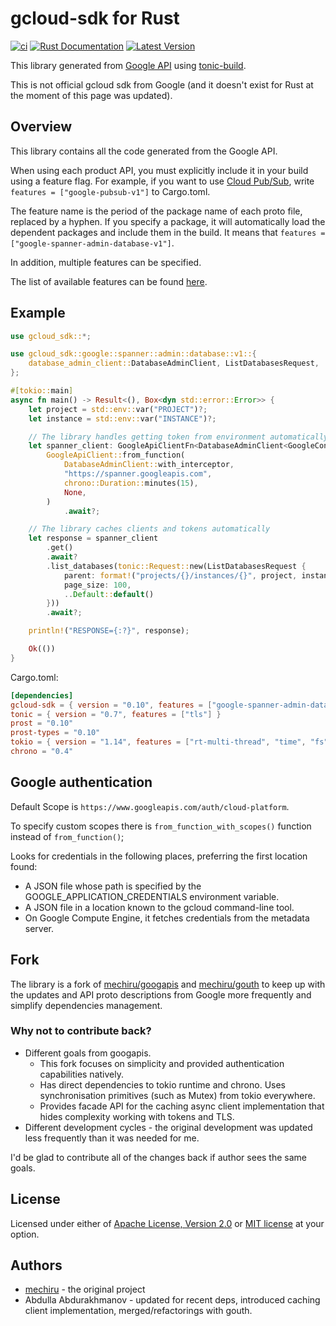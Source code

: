 # gcloud-sdk for Rust

[![ci](https://github.com/abdolence/gcloud-sdk-rs/workflows/ci/badge.svg)](https://github.com/abdolence/gcloud-sdk-rs/actions?query=workflow:ci)
[![Rust Documentation](https://docs.rs/gcloud-sdk/badge.svg)](https://docs.rs/gcloud-sdk)
[![Latest Version](https://img.shields.io/crates/v/gcloud-sdk.svg)](https://crates.io/crates/gcloud-sdk)

This library generated from [Google API](https://github.com/googleapis/googleapis) using [tonic-build](https://github.com/hyperium/tonic/tree/master/tonic-build).

This is not official gcloud sdk from Google (and it doesn't exist for Rust at the moment of this page was updated).

## Overview
This library contains all the code generated from the Google API.

When using each product API, you must explicitly include it in your build using a feature flag.
For example, if you want to use [Cloud Pub/Sub](https://cloud.google.com/pubsub), write `features = ["google-pubsub-v1"]` to Cargo.toml.

The feature name is the period of the package name of each proto file, replaced by a hyphen.
If you specify a package, it will automatically load the dependent packages and include them in the build.
It means that `features = ["google-spanner-admin-database-v1"]`.

In addition, multiple features can be specified.

The list of available features can be found [here](./gcloud-sdk/Cargo.toml#L22-L390).

## Example

```rust
use gcloud_sdk::*;

use gcloud_sdk::google::spanner::admin::database::v1::{
    database_admin_client::DatabaseAdminClient, ListDatabasesRequest,
};

#[tokio::main]
async fn main() -> Result<(), Box<dyn std::error::Error>> {
    let project = std::env::var("PROJECT")?;
    let instance = std::env::var("INSTANCE")?;

    // The library handles getting token from environment automatically
    let spanner_client: GoogleApiClientFn<DatabaseAdminClient<GoogleConnectorInterceptedService>> = 
        GoogleApiClient::from_function(
            DatabaseAdminClient::with_interceptor,
            "https://spanner.googleapis.com",
            chrono::Duration::minutes(15),
            None,
        )
            .await?;

    // The library caches clients and tokens automatically
    let response = spanner_client
        .get()
        .await?
        .list_databases(tonic::Request::new(ListDatabasesRequest {
            parent: format!("projects/{}/instances/{}", project, instance),
            page_size: 100,
            ..Default::default()
        }))
        .await?;

    println!("RESPONSE={:?}", response);

    Ok(())
}

```

Cargo.toml:
```toml
[dependencies]
gcloud-sdk = { version = "0.10", features = ["google-spanner-admin-database-v1"] }
tonic = { version = "0.7", features = ["tls"] }
prost = "0.10"
prost-types = "0.10"
tokio = { version = "1.14", features = ["rt-multi-thread", "time", "fs", "macros"] }
chrono = "0.4"
```

## Google authentication

Default Scope is `https://www.googleapis.com/auth/cloud-platform`.

To specify custom scopes there is `from_function_with_scopes()` function
instead of `from_function()`;

Looks for credentials in the following places, preferring the first location found:
- A JSON file whose path is specified by the GOOGLE_APPLICATION_CREDENTIALS environment variable.
- A JSON file in a location known to the gcloud command-line tool.
- On Google Compute Engine, it fetches credentials from the metadata server.

## Fork
The library is a fork of [mechiru/googapis](https://github.com/mechiru/googapis) and [mechiru/gouth](https://github.com/mechiru/gouth) to keep up with
the updates and API proto descriptions from Google more frequently and simplify dependencies management.

### Why not to contribute back?
- Different goals from googapis.
    * This fork focuses on simplicity and provided authentication capabilities natively.
    * Has direct dependencies to tokio runtime and chrono.
      Uses synchronisation primitives (such as Mutex) from tokio everywhere.
    * Provides facade API for the caching async client implementation
      that hides complexity working with tokens and TLS.
- Different development cycles - the original development was updated less frequently than it was needed for me.

I'd be glad to contribute all of the changes back if author sees the same goals.

## License
Licensed under either of [Apache License, Version 2.0](./LICENSE-APACHE)
or [MIT license](./LICENSE-MIT) at your option.

## Authors
- [mechiru](https://github.com/mechiru) - the original project
- Abdulla Abdurakhmanov - updated for recent deps, introduced caching client implementation, merged/refactorings with gouth.
